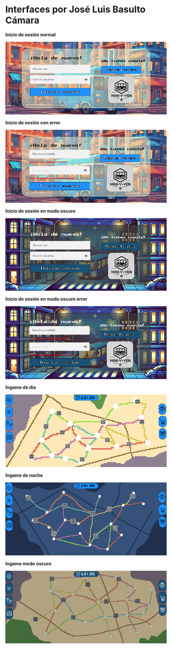 # Interfaces por José Luis Basulto Cámara

**Inicio de sesión normal**

![Interfaz inicio de sesión](/src/assets/images/interfas/interfas_basulto/sesion_normal.png)

**Inicio de sesión con error**

![Interfaz inicio de sesión con error](/src/assets/images/interfas/interfas_basulto/sesion_error.png)

**Inicio de sesión en modo oscuro**

![Interfaz inicio de sesión modo oscuro](/src/assets/images/interfas/interfas_basulto/sesion_oscuro.png)

**Inicio de sesión en modo oscuro error**

![Interfaz inicio de sesión modo oscuro error](/src/assets/images/interfas/interfas_basulto/sesion_oscuro_error.png)

**Ingame de día**

![Interfaz ingame día](/src/assets/images/interfas/interfas_basulto/ingame_dia.png)

**Ingame de noche**

![Interfaz ingame noche](/src/assets/images/interfas/interfas_basulto/ingame_noche.png)

**Ingame modo oscuro**

![Interfaz ingame modo oscuro](/src/assets/images/interfas/interfas_basulto/ingame_oscuro.png)